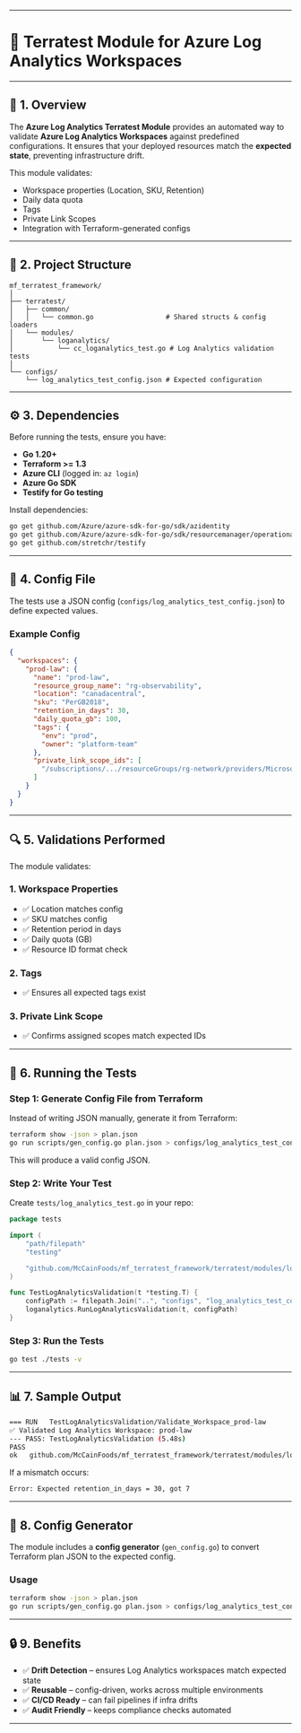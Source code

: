 
---

# 📘 Terratest Module for Azure Log Analytics Workspaces

---

## 📌 1. Overview

The **Azure Log Analytics Terratest Module** provides an automated way to validate **Azure Log Analytics Workspaces** against predefined configurations.
It ensures that your deployed resources match the **expected state**, preventing infrastructure drift.

This module validates:

* Workspace properties (Location, SKU, Retention)
* Daily data quota
* Tags
* Private Link Scopes
* Integration with Terraform-generated configs

---

## 📂 2. Project Structure

```plaintext
mf_terratest_framework/
│
├── terratest/
│   ├── common/
│   │   └── common.go                  # Shared structs & config loaders
│   └── modules/
│       └── loganalytics/
│           └── cc_loganalytics_test.go # Log Analytics validation tests
│
└── configs/
    └── log_analytics_test_config.json # Expected configuration
```

---

## ⚙️ 3. Dependencies

Before running the tests, ensure you have:

* **Go 1.20+**
* **Terraform >= 1.3**
* **Azure CLI** (logged in: `az login`)
* **Azure Go SDK**
* **Testify for Go testing**

Install dependencies:

```bash
go get github.com/Azure/azure-sdk-for-go/sdk/azidentity
go get github.com/Azure/azure-sdk-for-go/sdk/resourcemanager/operationalinsights/armoperationalinsights
go get github.com/stretchr/testify
```

---

## 📌 4. Config File

The tests use a JSON config (`configs/log_analytics_test_config.json`) to define expected values.

### Example Config

```json
{
  "workspaces": {
    "prod-law": {
      "name": "prod-law",
      "resource_group_name": "rg-observability",
      "location": "canadacentral",
      "sku": "PerGB2018",
      "retention_in_days": 30,
      "daily_quota_gb": 100,
      "tags": {
        "env": "prod",
        "owner": "platform-team"
      },
      "private_link_scope_ids": [
        "/subscriptions/.../resourceGroups/rg-network/providers/Microsoft.Insights/privateLinkScopes/prod-scope"
      ]
    }
  }
}
```

---

## 🔍 5. Validations Performed

The module validates:

### **1. Workspace Properties**

* ✅ Location matches config
* ✅ SKU matches config
* ✅ Retention period in days
* ✅ Daily quota (GB)
* ✅ Resource ID format check

### **2. Tags**

* ✅ Ensures all expected tags exist

### **3. Private Link Scope**

* ✅ Confirms assigned scopes match expected IDs

---

## 🚀 6. Running the Tests

### Step 1: Generate Config File from Terraform

Instead of writing JSON manually, generate it from Terraform:

```bash
terraform show -json > plan.json
go run scripts/gen_config.go plan.json > configs/log_analytics_test_config.json
```

This will produce a valid config JSON.

### Step 2: Write Your Test

Create `tests/log_analytics_test.go` in your repo:

```go
package tests

import (
    "path/filepath"
    "testing"

    "github.com/McCainFoods/mf_terratest_framework/terratest/modules/loganalytics"
)

func TestLogAnalyticsValidation(t *testing.T) {
    configPath := filepath.Join("..", "configs", "log_analytics_test_config.json")
    loganalytics.RunLogAnalyticsValidation(t, configPath)
}
```

### Step 3: Run the Tests

```bash
go test ./tests -v
```

---

## 📊 7. Sample Output

```bash
=== RUN   TestLogAnalyticsValidation/Validate_Workspace_prod-law
✅ Validated Log Analytics Workspace: prod-law
--- PASS: TestLogAnalyticsValidation (5.48s)
PASS
ok   github.com/McCainFoods/mf_terratest_framework/terratest/modules/loganalytics  5.49s
```

If a mismatch occurs:

```bash
Error: Expected retention_in_days = 30, got 7
```

---

## 🔄 8. Config Generator

The module includes a **config generator** (`gen_config.go`) to convert Terraform plan JSON to the expected config.

### Usage

```bash
terraform show -json > plan.json
go run scripts/gen_config.go plan.json > configs/log_analytics_test_config.json
```

---

## 🔒 9. Benefits

* ✅ **Drift Detection** – ensures Log Analytics workspaces match expected state
* ✅ **Reusable** – config-driven, works across multiple environments
* ✅ **CI/CD Ready** – can fail pipelines if infra drifts
* ✅ **Audit Friendly** – keeps compliance checks automated

---
